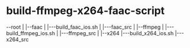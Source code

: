 # build-ffmpeg-x264-faac-script

--root
  |
  |--faac
  |   |---build_faac_ios.sh
  |   |---faac_src
  |
  |--ffmpeg
  |   |---build_ffmpeg_ios.sh
  |   |---ffmpeg_src
  |
  |--x264
      |---build_x264_ios.sh
      |---x264_src